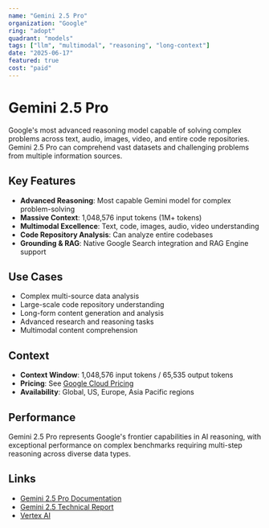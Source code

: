 ```yaml
---
name: "Gemini 2.5 Pro"
organization: "Google"
ring: "adopt"
quadrant: "models"
tags: ["llm", "multimodal", "reasoning", "long-context"]
date: "2025-06-17"
featured: true
cost: "paid"
---
```


# Gemini 2.5 Pro

Google's most advanced reasoning model capable of solving complex problems across text, audio, images, video, and entire code repositories. Gemini 2.5 Pro can comprehend vast datasets and challenging problems from multiple information sources.

## Key Features
- **Advanced Reasoning**: Most capable Gemini model for complex problem-solving
- **Massive Context**: 1,048,576 input tokens (1M+ tokens)
- **Multimodal Excellence**: Text, code, images, audio, video understanding
- **Code Repository Analysis**: Can analyze entire codebases
- **Grounding & RAG**: Native Google Search integration and RAG Engine support

## Use Cases
- Complex multi-source data analysis
- Large-scale code repository understanding
- Long-form content generation and analysis
- Advanced research and reasoning tasks
- Multimodal content comprehension

## Context
- **Context Window**: 1,048,576 input tokens / 65,535 output tokens
- **Pricing**: See [Google Cloud Pricing](https://cloud.google.com/vertex-ai/generative-ai/pricing)
- **Availability**: Global, US, Europe, Asia Pacific regions

## Performance
Gemini 2.5 Pro represents Google's frontier capabilities in AI reasoning, with exceptional performance on complex benchmarks requiring multi-step reasoning across diverse data types.

## Links
- [Gemini 2.5 Pro Documentation](https://cloud.google.com/vertex-ai/generative-ai/docs/models/gemini/2-5-pro)
- [Gemini 2.5 Technical Report](https://storage.googleapis.com/deepmind-media/gemini/gemini_v2_5_report.pdf)
- [Vertex AI](https://cloud.google.com/vertex-ai)

